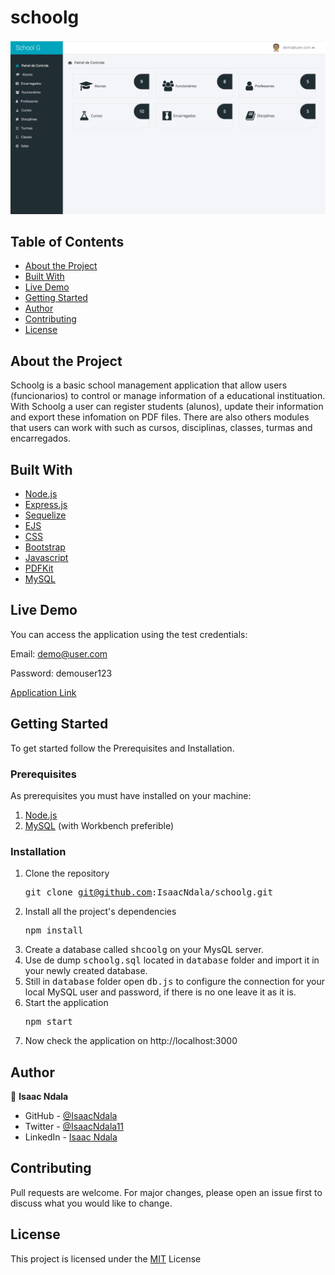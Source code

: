 # schoolg
![](/public/img/projectImage.png)

## Table of Contents
* [About the Project](https://github.com/IsaacNdala/schoolg#about-the-project)
* [Built With](https://github.com/IsaacNdala/schoolg#built-with)
* [Live Demo](https://github.com/IsaacNdala/schoolg#live-demo)
* [Getting Started](https://github.com/IsaacNdala/schoolg#getting-started)
* [Author](https://github.com/IsaacNdala/schoolg#author)
* [Contributing](https://github.com/IsaacNdala/schoolg#contributing)
* [License](https://github.com/IsaacNdala/schoolg#license)

## About the Project
Schoolg is a basic school management application that allow users (funcionarios) to control or manage information of a educational instituation. With Schoolg a user can register students (alunos), update their information and export these infomation on PDF files. There are also others modules that users can work with such as cursos, disciplinas, classes, turmas and encarregados.  

## Built With
* [Node.js](https://nodejs.org/)
* [Express.js](https://expressjs.com/)
* [Sequelize](https://sequelize.org/)
* [EJS](https://ejs.co/)
* [CSS](https://en.wikipedia.org/wiki/CSS)
* [Bootstrap](https://getbootstrap.com/)
* [Javascript](https://en.wikipedia.org/wiki/JavaScript)
* [PDFKit](https://pdfkit.org/)
* [MySQL](https://www.mysql.com/)

## Live Demo
You can access the application using the test credentials: 

Email: demo@user.com

Password: demouser123

[Application Link](https://schoolgnet.herokuapp.com/login)

## Getting Started
To get started follow the Prerequisites and Installation.

### Prerequisites
As prerequisites you must have installed on your machine:

1. [Node.js](https://nodejs.org/en/)
3. [MySQL](https://www.mysql.com/downloads/) (with Workbench preferible)


### Installation
1. Clone the repository <pre>git clone git@github.com:IsaacNdala/schoolg.git</pre>
3. Install all the project's dependencies <pre>npm install</pre>
5. Create a database called <kbd>shcoolg</kbd> on your MysQL server.
7. Use de dump <kbd>schoolg.sql</kbd> located in <kbd>database</kbd> folder and import it in your newly created database.
9. Still in <kbd>database</kbd> folder open <kbd>db.js</kbd> to configure the connection for your local MySQL user and password, if there is no one leave it as it is.
6. Start the application <pre>npm start</pre>
8. Now check the application on http://localhost:3000

## Author
👤 <b>Isaac Ndala</b>

* GitHub - [@IsaacNdala](https://github.com/IsaacNdala)
* Twitter - [@IsaacNdala11](https://twitter.com/IsaacNdala11)
* LinkedIn - [Isaac Ndala](https://www.linkedin.com/in/isaac-ndala)

## Contributing
Pull requests are welcome. For major changes, please open an issue first to discuss what you would like to change.

## License
This project is licensed under the [MIT](https://choosealicense.com/licenses/mit/) License


